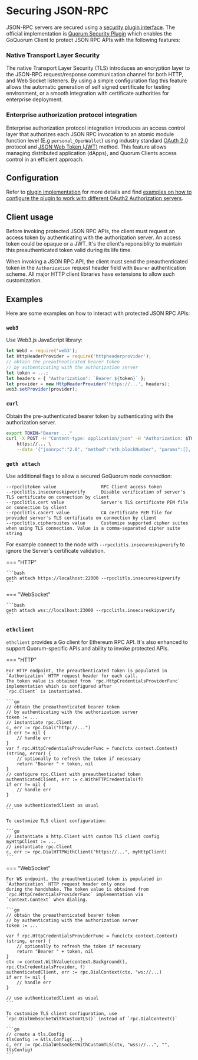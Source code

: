 # Securing JSON-RPC

JSON-RPC servers are secured using a [security plugin interface](https://github.com/ConsenSys/quorum-plugin-definitions/blob/master/security.proto).
The official implementation is [Quorum Security Plugin](https://github.com/ConsenSys/quorum-security-plugin-enterprise) which
enables the GoQuorum Client to protect JSON RPC APIs with the following features:

### Native Transport Layer Security

The native Transport Layer Security (TLS) introduces an encryption layer
to the JSON-RPC request/response communication channel for both HTTP,
and Web Socket listeners. By using a simple configuration flag this
feature allows the automatic generation of self signed certificate for
testing environment, or a smooth integration with certificate
authorities for enterprise deployment.

### Enterprise authorization protocol integration

Enterprise authorization protocol integration introduces an access
control layer that authorizes each JSON RPC invocation to an atomic
module function level (E.g `personal_OpenWallet`) using industry
standard [OAuth 2.0](https://tools.ietf.org/html/rfc6749)
protocol and [JSON Web Token (JWT)](https://tools.ietf.org/html/rfc7519) method.
This feature allows managing distributed application (dApps),
and Quorum Clients access control in an efficient approach.

## Configuration

Refer to [plugin implementation](../../Reference/Plugins/Security.md#for-users) for more details
and find [examples on how to configure the plugin to work with different OAuth2 Authorization servers](https://github.com/ConsenSys/quorum-security-plugin-enterprise/tree/master/examples).

## Client usage

Before invoking protected JSON RPC APIs, the client must request an access token by authenticating with the
authorization server. An access token could be opaque or a JWT. It's the client's reponsiblity to maintain
this preauthenticated token valid during its life time.

When invoking a JSON RPC API, the client must send the preauthenticated token in the `Authorization` request header field
with `Bearer` authentication scheme. All major HTTP client libraries have extensions to allow such customization.

## Examples

Here are some examples on how to interact with protected JSON RPC APIs:

### `web3`

Use Web3.js JavaScript library:

```js
let Web3 = require('web3');
let HttpHeaderProvider = require('httpheaderprovider');
// obtain the preauthenticated bearer token
// by authenticating with the authorization server
let token = ...;
let headers = { "Authorization": `Bearer ${token}` };
let provider = new HttpHeaderProvider('https://...', headers);
web3.setProvider(provider);
```

### `curl`

Obtain the pre-authenticated bearer token by authenticating with the authorization server.

```bash
export TOKEN="Bearer ..."
curl -X POST -H "Content-type: application/json" -H "Authorization: $TOKEN" \
    https://... \
    --data '{"jsonrpc":"2.0", "method":"eth_blockNumber", "params":[], "id":1}'
```

### `geth attach`

Use additional flags to allow a secured GoQuorum node connection:

```text
--rpcclitoken value                 RPC Client access token
--rpcclitls.insecureskipverify      Disable verification of server's TLS certificate on connection by client
--rpcclitls.cert value              Server's TLS certificate PEM file on connection by client
--rpcclitls.cacert value            CA certificate PEM file for provided server's TLS certificate on connection by client
--rpcclitls.ciphersuites value      Customize supported cipher suites when using TLS connection. Value is a comma-separated cipher suite string
```

For example connect to the node with `--rpcclitls.insecureskipverify` to ignore the Server's certificate validation.

=== "HTTP"

    ```bash
    geth attach https://localhost:22000 --rpcclitls.insecureskipverify
    ```

=== "WebSocket"

    ```bash
    geth attach wss://localhost:23000 --rpcclitls.insecureskipverify
    ```

### `ethclient`

`ethclient` provides a Go client for Ethereum RPC API.
It's also enhanced to support Quorum-specific APIs and ability to invoke protected APIs.

=== "HTTP"

    For HTTP endpoint, the preauthenticated token is populated in `Authorization` HTTP request header for each call.
    The token value is obtained from `rpc.HttpCredentialsProviderFunc` implementation which is configured after
    `rpc.Client` is instantiated.

    ```go
    // obtain the preauthenticated bearer token
    // by authenticating with the authorization server
    token := ...
    // instantiate rpc.Client
    c, err := rpc.Dial("http://...")
    if err != nil {
        // handle err
    }
    var f rpc.HttpCredentialsProviderFunc = func(ctx context.Context) (string, error) {
        // optionally to refresh the token if necessary
        return "Bearer " + token, nil
    }
    // configure rpc.Client with preauthenticated token
    authenticatedClient, err := c.WithHTTPCredentials(f)
    if err != nil {
        // handle err
    }

    // use authenticatedClient as usual
    ```

    To customize TLS client configuration:

    ```go
    // instantiate a http.Client with custom TLS client config
    myHttpClient := ...
    // instantiate rpc.Client
    c, err := rpc.DialHTTPWithClient("https://...", myHttpClient)
    ```

=== "WebSocket"

    For WS endpoint, the preauthenticated token is populated in `Authorization` HTTP request header only once
    during the handshake. The token value is obtained from `rpc.HttpCredentialsProviderFunc` implementation via
    `context.Context` when dialing.

    ```go
    // obtain the preauthenticated bearer token
    // by authenticating with the authorization server
    token := ...

    var f rpc.HttpCredentialsProviderFunc = func(ctx context.Context) (string, error) {
        // optionally to refresh the token if necessary
        return "Bearer " + token, nil
    }
    ctx := context.WithValue(context.Background(), rpc.CtxCredentialsProvider, f)
    authenticatedClient, err := rpc.DialContext(ctx, "ws://...)
    if err != nil {
        // handle err
    }

    // use authenticatedClient as usual
    ```

    To customize TLS client configuration, use `rpc.DialWebsocketWithCustomTLS()` instead of `rpc.DialContext()`

    ```go
    // create a tls.Config
    tlsConfig := &tls.Config{...}
    c, err := rpc.DialWebsocketWithCustomTLS(ctx, "wss://...", "", tlsConfig)
    ```
